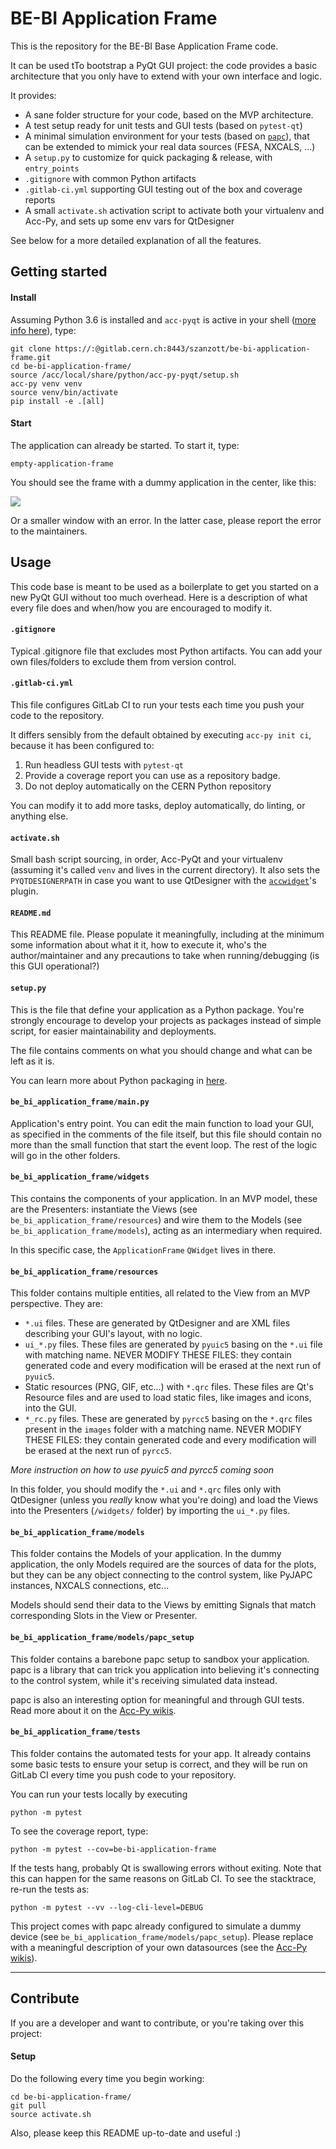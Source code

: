 # BE-BI Application Frame

This is the repository for the BE-BI Base Application Frame code.


It can be used tTo bootstrap a PyQt GUI project: the code provides a basic 
architecture that you only have to extend with your own interface and logic. 

It provides:
- A sane folder structure for your code, based on the MVP architecture.
- A test setup ready for unit tests and GUI tests (based on `pytest-qt`)
- A minimal simulation environment for your tests (based on 
[`papc`](https://gitlab.cern.ch/pelson/papc)), 
that can be extended to mimick your real data sources (FESA, NXCALS, ...)
- A `setup.py` to customize for quick packaging & release, with `entry_points`
- `.gitignore` with common Python artifacts
- `.gitlab-ci.yml` supporting GUI testing out of the box and coverage reports
- A small `activate.sh` activation script to activate both your virtualenv and Acc-Py, and
sets up some env vars for QtDesigner

See below for a more detailed explanation of all the features.

## Getting started

#### Install
Assuming Python 3.6 is installed and `acc-pyqt` is active in your shell
([more info here](https://wikis.cern.ch/display/ACCPY/PyQt+distribution)), type:
```
git clone https://:@gitlab.cern.ch:8443/szanzott/be-bi-application-frame.git
cd be-bi-application-frame/
source /acc/local/share/python/acc-py-pyqt/setup.sh
acc-py venv venv
source venv/bin/activate
pip install -e .[all]
```

#### Start
The application can already be started. To start it, type:

```
empty-application-frame
```

You should see the frame with a dummy application in the center, like this:

![](images/application-frame.png)

Or a smaller window with an error. In the latter case, please report the error 
to the maintainers.

## Usage
This code base is meant to be used as a boilerplate to get you started on a new
PyQt GUI without too much overhead. Here is a description of what every file
does and when/how you are encouraged to modify it.

#### `.gitignore`
Typical .gitignore file that excludes most Python artifacts. You can add your
own files/folders to exclude them from version control.

#### `.gitlab-ci.yml`
This file configures GitLab CI to run your tests each time you push your code
to the repository.

It differs sensibly from the default obtained by executing 
`acc-py init ci`, because it has been configured to:

1. Run headless GUI tests with `pytest-qt`
2. Provide a coverage report you can use as a repository badge.
3. Do not deploy automatically on the CERN Python repository 

You can  modify it to add more tasks, deploy automatically, do linting,
or anything else.

#### `activate.sh`
Small bash script sourcing, in order, Acc-PyQt and your virtualenv (assuming 
it's called `venv` and lives in the current directory). It also sets the 
`PYQTDESIGNERPATH` in case you want to use QtDesigner with the 
[`accwidget`](https://gitlab.cern.ch/acc-co/accsoft/gui/accsoft-gui-pyqt-widgets)'s
plugin.

#### `README.md`
This README file. Please populate it meaningfully, including at the minimum some
information about what it it, how to execute it, who's the author/maintainer 
and any precautions to take when running/debugging (is this GUI operational?)

#### `setup.py`
This is the file that define your application as a Python package. You're 
strongly encourage to develop your projects as packages instead of simple
script, for easier maintainability and deployments.

The file contains comments on what you should change and what can be left as it 
is.

You can learn more about Python packaging in 
[here](https://packaging.python.org/).

#### `be_bi_application_frame/main.py`
Application's entry point. You can edit the main function to load your GUI, 
as specified in the comments of the file itself, but this file should contain 
no more than the small function that start the event loop. 
The rest of the logic will go in the other folders.

#### `be_bi_application_frame/widgets`
This contains the components of your application. In an MVP model, these are 
the Presenters: instantiate the Views (see `be_bi_application_frame/resources`)
and wire them to the Models (see `be_bi_application_frame/models`), 
acting as an intermediary when required.

In this specific case, the `ApplicationFrame` `QWidget` lives in there.

#### `be_bi_application_frame/resources`
This folder contains multiple entities, all related to the View from an 
MVP perspective. They are:

- `*.ui` files. These are generated by QtDesigner and are XML files describing 
your GUI's layout, with no logic.
- `ui_*.py` files. These files are generated by `pyuic5` basing on the `*.ui`
file with matching name. NEVER MODIFY THESE FILES: they contain generated
code and every modification will be erased at the next run of `pyuic5`.
- Static resources (PNG, GIF, etc...) with `*.qrc` files. These files are Qt's 
Resource files and are used to load static files, like images and icons, 
into the GUI.
- `*_rc.py` files. These are generated by `pyrcc5` basing on the `*.qrc` files
present in the `images` folder with a matching name. NEVER MODIFY THESE FILES: 
they contain generated code and every modification will be erased at the next
run of `pyrcc5`.

_More instruction on how to use pyuic5 and pyrcc5 coming soon_

In this folder, you should modify the `*.ui` and `*.qrc` files only with 
QtDesigner (unless you *really* know what you're doing) and load the Views 
into the Presenters (`/widgets/` folder) by importing the `ui_*.py` files.

#### `be_bi_application_frame/models`
This folder contains the Models of your application. In the dummy application,
the only Models required are the sources of data for the plots, but they
can be any object connecting to the control system, like PyJAPC instances, 
NXCALS connections, etc...

Models should send their data to the Views by emitting Signals that match
corresponding Slots in the View or Presenter.

#### `be_bi_application_frame/models/papc_setup`
This folder contains a barebone papc setup to sandbox your application. papc
is a library that can trick you application into believing it's connecting to
the control system, while it's receiving simulated data instead.

papc is also an interesting option for meaningful and through GUI tests. Read
more about it on the 
[Acc-Py wikis](https://wikis.cern.ch/display/ACCPY/papc+-+a+pure+Python+PyJapc+offline+simulator).

#### `be_bi_application_frame/tests`
This folder contains the automated tests for your app. It already contains some
basic tests to ensure your setup is correct, and they will be run on GitLab CI
every time you push code to your repository. 

You can run your tests locally by executing
```
python -m pytest
```

To see the coverage report, type:
```
python -m pytest --cov=be-bi-application-frame
```

If the tests hang, probably Qt is swallowing errors without exiting. Note that
this can happen for the same reasons on GitLab CI. To see the stacktrace,
re-run the tests as:
```
python -m pytest --vv --log-cli-level=DEBUG
```

This project comes with papc already configured to simulate a dummy device (see 
`be_bi_application_frame/models/papc_setup`). Please replace with a meaningful 
description of your own datasources (see the
[Acc-Py wikis](https://wikis.cern.ch/display/ACCPY/papc+-+a+pure+Python+PyJapc+offline+simulator)).

-------------------------------

## Contribute
If you are a developer and want to contribute, or you're taking over this project:

#### Setup
Do the following every time you begin working:
```
cd be-bi-application-frame/
git pull
source activate.sh
```

Also, please keep this README up-to-date and useful :)
